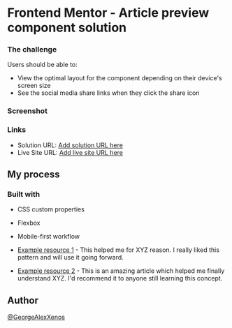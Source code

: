 # Frontend Mentor - Article preview component solution

### The challenge

Users should be able to:

- View the optimal layout for the component depending on their device's screen size
- See the social media share links when they click the share icon

### Screenshot

### Links

- Solution URL: [Add solution URL here](https://your-solution-url.com)
- Live Site URL: [Add live site URL here](https://your-live-site-url.com)

## My process

### Built with

- CSS custom properties
- Flexbox
- Mobile-first workflow

- [Example resource 1](https://www.example.com) - This helped me for XYZ reason. I really liked this pattern and will use it going forward.
- [Example resource 2](https://www.example.com) - This is an amazing article which helped me finally understand XYZ. I'd recommend it to anyone still learning this concept.

## Author

[@GeorgeAlexXenos](https://www.frontendmentor.io/profile/GeorgeAlexXenos)
